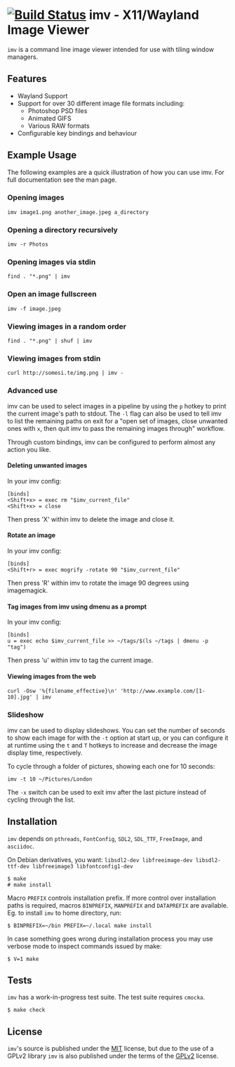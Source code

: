 [![Build Status](https://travis-ci.org/eXeC64/imv.svg?branch=master)](https://travis-ci.org/eXeC64/imv)
imv - X11/Wayland Image Viewer
==============================

`imv` is a command line image viewer intended for use with tiling window managers.

Features
--------

* Wayland Support
* Support for over 30 different image file formats including:
  * Photoshop PSD files
  * Animated GIFS
  * Various RAW formats
* Configurable key bindings and behaviour

Example Usage
-------------

The following examples are a quick illustration of how you can use imv.
For full documentation see the man page.

### Opening images
    imv image1.png another_image.jpeg a_directory

### Opening a directory recursively
    imv -r Photos

### Opening images via stdin
    find . "*.png" | imv

### Open an image fullscreen
    imv -f image.jpeg

### Viewing images in a random order
    find . "*.png" | shuf | imv

### Viewing images from stdin
    curl http://somesi.te/img.png | imv -

### Advanced use
imv can be used to select images in a pipeline by using the `p` hotkey to print
the current image's path to stdout. The `-l` flag can also be used to tell imv
to list the remaining paths on exit for a "open set of images, close unwanted
ones with `x`, then quit imv to pass the remaining images through" workflow.

Through custom bindings, imv can be configured to perform almost any action
you like.

#### Deleting unwanted images
In your imv config:

    [binds]
    <Shift+x> = exec rm "$imv_current_file"
    <Shift+x> = close

Then press 'X' within imv to delete the image and close it.

#### Rotate an image
In your imv config:

    [binds]
    <Shift+r> = exec mogrify -rotate 90 "$imv_current_file"

Then press 'R' within imv to rotate the image 90 degrees using imagemagick.

#### Tag images from imv using dmenu as a prompt
In your imv config:

    [binds]
    u = exec echo $imv_current_file >> ~/tags/$(ls ~/tags | dmenu -p "tag")

Then press 'u' within imv to tag the current image.

#### Viewing images from the web
    curl -Osw '%{filename_effective}\n' 'http://www.example.com/[1-10].jpg' | imv

### Slideshow

imv can be used to display slideshows. You can set the number of seconds to
show each image for with the `-t` option at start up, or you can configure it
at runtime using the `t` and `T` hotkeys to increase and decrease the image
display time, respectively.

To cycle through a folder of pictures, showing each one for 10 seconds:

    imv -t 10 ~/Pictures/London

The `-x` switch can be used to exit imv after the last picture instead of
cycling through the list.

Installation
------------

`imv` depends on `pthreads`, `FontConfig`, `SDL2`, `SDL_TTF`, `FreeImage`,
and `asciidoc`.

On Debian derivatives, you want:
`libsdl2-dev libfreeimage-dev libsdl2-ttf-dev libfreeimage3 libfontconfig1-dev`

    $ make
    # make install

Macro `PREFIX` controls installation prefix.  If more control over installation
paths is required, macros `BINPREFIX`, `MANPREFIX` and `DATAPREFIX` are
available.  Eg. to install `imv` to home directory, run:

    $ BINPREFIX=~/bin PREFIX=~/.local make install

In case something goes wrong during installation process you may use verbose
mode to inspect commands issued by make:

    $ V=1 make

Tests
-----

`imv` has a work-in-progress test suite. The test suite requires `cmocka`.

    $ make check

License
-------
`imv`'s source is published under the [MIT](LICENSE.MIT) license, but due to
the use of a GPLv2 library `imv` is also published under the terms of the
[GPLv2](LICENSE.GPL) license.
